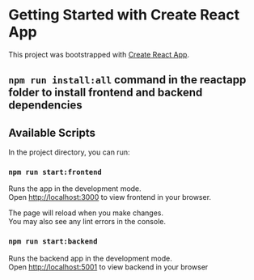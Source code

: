 # Getting Started with Create React App

This project was bootstrapped with [Create React App](https://github.com/facebook/create-react-app).

## `npm run install:all` command in the reactapp folder to install frontend and backend dependencies




## Available Scripts

In the project directory, you can run:

### `npm run start:frontend`

Runs the app in the development mode.\
Open [http://localhost:3000](http://localhost:3000) to view frontend in your browser.

The page will reload when you make changes.\
You may also see any lint errors in the console.

### `npm run start:backend`

Runs the backend app in the development mode.\
Open [http://localhost:5001](http://localhost:5001) to view backend in your browser
